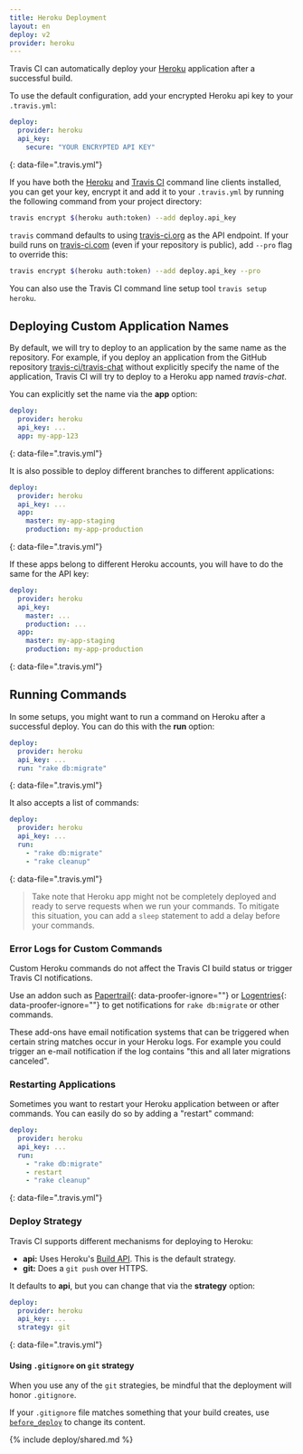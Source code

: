 ```yaml
---
title: Heroku Deployment
layout: en
deploy: v2
provider: heroku
---
```


Travis CI can automatically deploy your [Heroku](https://www.heroku.com/) application after a successful build.

To use the default configuration, add your encrypted Heroku api key to your `.travis.yml`:

```yaml
deploy:
  provider: heroku
  api_key:
    secure: "YOUR ENCRYPTED API KEY"
```
{: data-file=".travis.yml"}

If you have both the [Heroku](https://devcenter.heroku.com/articles/heroku-cli) and [Travis CI](https://github.com/travis-ci/travis.rb#readme) command line clients installed, you can get your key, encrypt it and add it to your `.travis.yml` by running the following command from your project directory:

```bash
travis encrypt $(heroku auth:token) --add deploy.api_key
```

`travis` command defaults to using [travis-ci.org](https://travis-ci.org) as the API endpoint. If your build runs on [travis-ci.com](https://travis-ci.com) (even if your repository is public), add `--pro` flag to override this:

```bash
travis encrypt $(heroku auth:token) --add deploy.api_key --pro
```
You can also use the Travis CI command line setup tool `travis setup heroku`.

## Deploying Custom Application Names

By default, we will try to deploy to an application by the same name as the repository. For example, if you deploy an application from the GitHub repository [travis-ci/travis-chat](https://github.com/travis-ci/travis-chat) without explicitly specify the name of the application, Travis CI will try to deploy to a Heroku app named *travis-chat*.

You can explicitly set the name via the **app** option:

```yaml
deploy:
  provider: heroku
  api_key: ...
  app: my-app-123
```
{: data-file=".travis.yml"}

It is also possible to deploy different branches to different applications:

```yaml
deploy:
  provider: heroku
  api_key: ...
  app:
    master: my-app-staging
    production: my-app-production
```
{: data-file=".travis.yml"}

If these apps belong to different Heroku accounts, you will have to do the same for the API key:

```yaml
deploy:
  provider: heroku
  api_key:
    master: ...
    production: ...
  app:
    master: my-app-staging
    production: my-app-production
```
{: data-file=".travis.yml"}

## Running Commands

In some setups, you might want to run a command on Heroku after a successful deploy. You can do this with the **run** option:

```yaml
deploy:
  provider: heroku
  api_key: ...
  run: "rake db:migrate"
```
{: data-file=".travis.yml"}

It also accepts a list of commands:

```yaml
deploy:
  provider: heroku
  api_key: ...
  run:
    - "rake db:migrate"
    - "rake cleanup"
```
{: data-file=".travis.yml"}

> Take note that Heroku app might not be completely deployed and ready to serve requests when we run your commands. To mitigate this situation, you can add a `sleep` statement to add a delay before your commands.

### Error Logs for Custom Commands

Custom Heroku commands do not affect the Travis CI build status or trigger Travis CI notifications.

Use an addon such as [Papertrail](https://elements.heroku.com/addons/papertrail){: data-proofer-ignore=""} or [Logentries](https://elements.heroku.com/addons/logentries){: data-proofer-ignore=""} to get notifications for `rake db:migrate` or other commands.

These add-ons have email notification systems that can be triggered when certain string matches occur in your Heroku logs. For example you could trigger an e-mail notification if the log contains "this and all later migrations canceled".

### Restarting Applications

Sometimes you want to restart your Heroku application between or after commands. You can easily do so by adding a "restart" command:

```yaml
deploy:
  provider: heroku
  api_key: ...
  run:
    - "rake db:migrate"
    - restart
    - "rake cleanup"
```
{: data-file=".travis.yml"}

### Deploy Strategy

Travis CI supports different mechanisms for deploying to Heroku:

- **api:** Uses Heroku's [Build API](https://devcenter.heroku.com/articles/build-and-release-using-the-api). This is the default strategy.
- **git:** Does a `git push` over HTTPS.

It defaults to **api**, but you can change that via the **strategy** option:

```yaml
deploy:
  provider: heroku
  api_key: ...
  strategy: git
```
{: data-file=".travis.yml"}

#### Using `.gitignore` on `git` strategy

When you use any of the `git` strategies, be mindful that the deployment will
honor `.gitignore`.

If your `.gitignore` file matches something that your build creates, use
[`before_deploy`](#running-commands-before-and-after-deploy) to change
its content.

{% include deploy/shared.md %}
